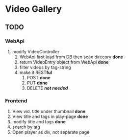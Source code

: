 # Video Gallery
## TODO
### WebApi

1. modify VideoController
	1. WebApi first load from DB then scan direcory **done**
	1. return VideoEntry object from WebApi **done**
	3. filter videos by tag-string
	4. make it REST**ful**
		1. POST **done**
		2. PUT **done**
		3. DELETE ***not needed***
	
### Frontend

1. View vid. title under thumbnail **done**
2. View title and tags in play-page **done**
4. modify title and tags **done**
5. search by tag
3. Open player as div, not separate page
